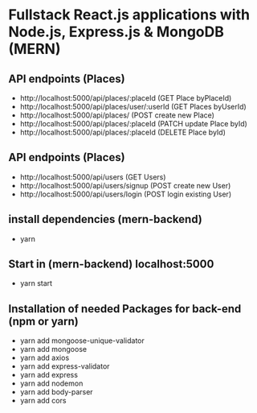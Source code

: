# Fullstack React.js applications with Node.js, Express.js & MongoDB (MERN)

## API endpoints (Places)

- http://localhost:5000/api/places/:placeId (GET Place byPlaceId)
- http://localhost:5000/api/places/user/:userId (GET Places byUserId)
- http://localhost:5000/api/places/ (POST create new Place)
- http://localhost:5000/api/places/:placeId (PATCH update Place byId)
- http://localhost:5000/api/places/:placeId (DELETE Place byId)

## API endpoints (Places)

- http://localhost:5000/api/users (GET Users)
- http://localhost:5000/api/users/signup (POST create new User)
- http://localhost:5000/api/users/login (POST login existing User)

## install dependencies (mern-backend)

- yarn

## Start in (mern-backend) localhost:5000

- yarn start

## Installation of needed Packages for back-end (npm or yarn)

- yarn add mongoose-unique-validator
- yarn add mongoose
- yarn add axios
- yarn add express-validator
- yarn add express
- yarn add nodemon
- yarn add body-parser
- yarn add cors
